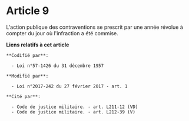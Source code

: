 # Article 9

L'action publique des contraventions se prescrit par une année révolue à compter du jour où l'infraction a été commise.

**Liens relatifs à cet article**

	**Codifié par**:

	  - Loi n°57-1426 du 31 décembre 1957

	**Modifié par**:

	  - Loi n°2017-242 du 27 février 2017 - art. 1

	**Cité par**:

	  - Code de justice militaire. - art. L211-12 (VD)
	  - Code de justice militaire. - art. L212-39 (V)
